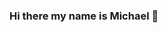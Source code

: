 ### Hi there my name is Michael 👋

<!--
**mikel112543/mikel112543** is a ✨ _special_ ✨ repository because its `README.md` (this file) appears on your GitHub profile.

<img align="center" src="https://github-readme-stats.vercel.app/api/<CARD_TYPE>/?username=<mikel112543>&theme=<dark>" />

Here are some ideas to get you started:

- 🔭 I’m currently working on ...
- 🌱 I’m currently learning ...
- 👯 I’m looking to collaborate on ...
- 🤔 I’m looking for help with ...
- 💬 Ask me about ...
- 📫 How to reach me: ...
- 😄 Pronouns: ...
- ⚡ Fun fact: ...
-->

